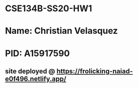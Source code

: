 # CSE134B-SS20-HW1
# Name: Christian Velasquez
# PID: A15917590

## site deployed @ https://frolicking-naiad-e0f496.netlify.app/
